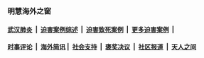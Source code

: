 
### 明慧海外之窗

####  [武汉肺炎](indexes/365.md?t=04220101) &nbsp;|&nbsp;  [迫害案例综述](indexes/328.md?t=04220101) &nbsp;|&nbsp; [迫害致死案例](indexes/277.md?t=04220101)  &nbsp;|&nbsp; [更多迫害案例](indexes/81.md?t=04220101)  &nbsp;|&nbsp; 
####  [时事评论](indexes/19.md?t=04220101) &nbsp;|&nbsp; [海外简讯](indexes/245.md?t=04220101)&nbsp;|&nbsp;  [社会支持](indexes/140.md?t=04220101) &nbsp;|&nbsp; [褒奖决议](indexes/282.md?t=04220101) &nbsp;|&nbsp; [社区报道](indexes/91.md?t=04220101)  &nbsp;|&nbsp; [天人之间](indexes/78.md?t=04220101) 

